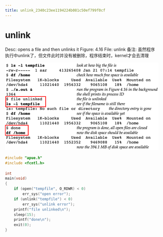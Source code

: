 ```yaml
---
title: unlink_2340c23ee1194224b081c50ef799f0cf
---
```


# unlink

Desc: opens a file and then unlinks it
Figure: 4.16
File: unlink
备注: 虽然程序执行中unlink了，但文件此时并没有被删除，程序结束时，kernel才会去清理

![unlink%202340c23ee1194224b081c50ef799f0cf/untitled](assets/5d36de6be271331776f7e52f939d3468.png)

```c
#include "apue.h"
#include <fcntl.h>

int
main(void)
{
    if (open("tempfile", O_RDWR) < 0)
        err_sys("open error");
    if (unlink("tempfile") < 0)
        err_sys("unlink error");
    printf("file unlinked\n");
    sleep(15);
    printf("done\n");
    exit(0);
}
```